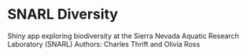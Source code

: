# SNARL Diversity
Shiny app exploring biodiversity at the Sierra Nevada Aquatic Research Laboratory (SNARL)
Authors: Charles Thrift and Olivia Ross
